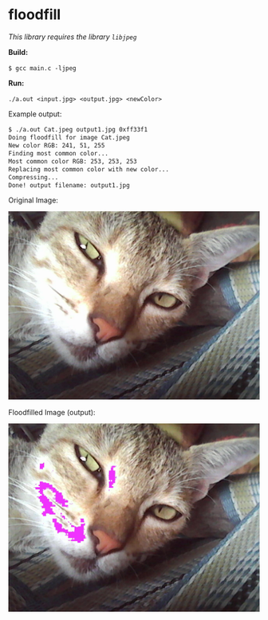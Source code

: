 # floodfill

*This library requires the library `libjpeg`*

**Build:**

`$ gcc main.c -ljpeg`

**Run:**

`./a.out <input.jpg> <output.jpg> <newColor>`

Example output:

```
$ ./a.out Cat.jpeg output1.jpg 0xff33f1
Doing floodfill for image Cat.jpeg
New color RGB: 241, 51, 255
Finding most common color...
Most common color RGB: 253, 253, 253
Replacing most common color with new color...
Compressing...
Done! output filename: output1.jpg
```

Original Image:

![cat image](https://raw.githubusercontent.com/ca1c/floodfill/main/Cat.jpeg)

Floodfilled Image (output):

![floodfilled image](https://raw.githubusercontent.com/ca1c/floodfill/main/output1.jpg)
